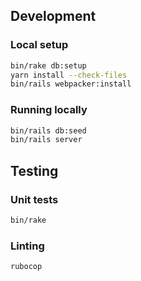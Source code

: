 
## Development
### Local setup
```bash
bin/rake db:setup
yarn install --check-files
bin/rails webpacker:install
```
### Running locally
```bash
bin/rails db:seed
bin/rails server
```

## Testing
### Unit tests
```bash
bin/rake
```

### Linting
```bash
rubocop
```
